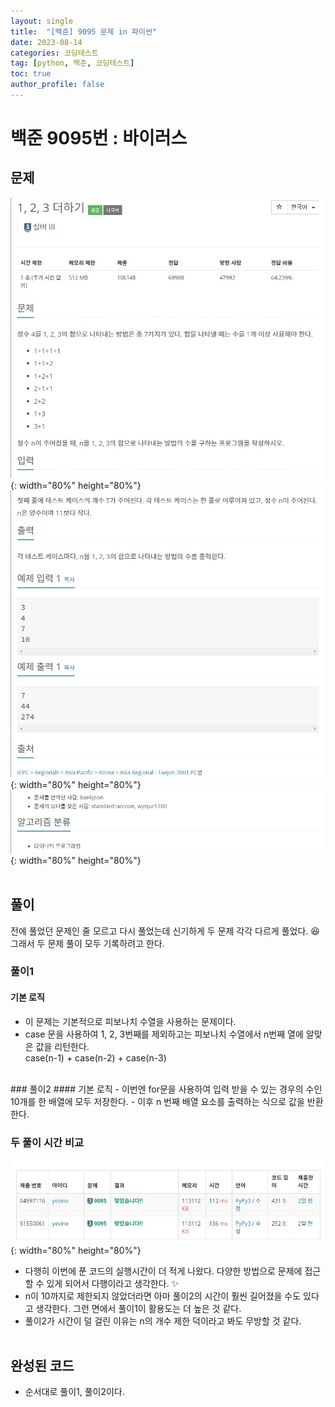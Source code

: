 ```yaml
---
layout: single
title:  "[백준] 9095 문제 in 파이썬"
date: 2023-08-14
categories: 코딩테스트
tag: [python, 백준, 코딩테스트]
toc: true
author_profile: false
---
```


# 백준 9095번 : 바이러스

## 문제
![1](/images/baekjoon/0814/9095/1.jpg){: width="80%" height="80%"}
![2](/images/baekjoon/0814/9095/2.jpg){: width="80%" height="80%"}
![3](/images/baekjoon/0814/9095/3.jpg){: width="80%" height="80%"}
<br><br>

## 풀이
전에 풀었던 문제인 줄 모르고 다시 풀었는데 신기하게 두 문제 각각 다르게 풀었다. 😆<br> 그래서 두 문제 풀이 모두 기록하려고 한다.<br>
### 풀이1
#### 기본 로직
- 이 문제는 기본적으로 피보나치 수열을 사용하는 문제이다.
- case 문을 사용하여 1, 2, 3번째를 제외하고는 피보나치 수열에서 n번째 열에 알맞은 값을 리턴한다.<br>
  case(n-1) + case(n-2) + case(n-3)
<br>
### 풀이2
#### 기본 로직
- 이번엔 for문을 사용하여 입력 받을 수 있는 경우의 수인 10개를 한 배열에 모두 저장한다.
- 이후 n 번째 배열 요소를 출력하는 식으로 값을 반환한다.

### 두 풀이 시간 비교
![4](/images/baekjoon/0814/9095/4.jpg){: width="80%" height="80%"}
- 다행히 이번에 푼 코드의 실행시간이 더 적게 나왔다. 다양한 방법으로 문제에 접근할 수 있게 되어서 다행이라고 생각한다. ✨
- n이 10까지로 제한되지 않았더라면 아마 풀이2의 시간이 훨씬 길어졌을 수도 있다고 생각한다. 그런 면에서 풀이1이 활용도는 더 높은 것 같다.
- 풀이2가 시간이 덜 걸린 이유는 n의 개수 제한 덕이라고 봐도 무방할 것 같다.
<br><br>
## 완성된 코드
- 순서대로 풀이1, 풀이2이다.
<script src="https://gist.github.com/BEANyyy/48ca137065632df748e580ce2305b11b.js"></script>
